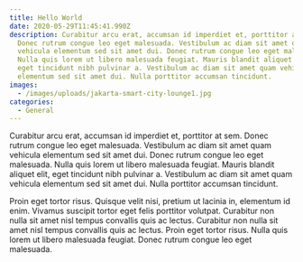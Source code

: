 ```yaml
---
title: Hello World
date: 2020-05-29T11:45:41.990Z
description: Curabitur arcu erat, accumsan id imperdiet et, porttitor at sem.
  Donec rutrum congue leo eget malesuada. Vestibulum ac diam sit amet quam
  vehicula elementum sed sit amet dui. Donec rutrum congue leo eget malesuada.
  Nulla quis lorem ut libero malesuada feugiat. Mauris blandit aliquet elit,
  eget tincidunt nibh pulvinar a. Vestibulum ac diam sit amet quam vehicula
  elementum sed sit amet dui. Nulla porttitor accumsan tincidunt.
images:
  - /images/uploads/jakarta-smart-city-lounge1.jpg
categories:
  - General
---
```

Curabitur arcu erat, accumsan id imperdiet et, porttitor at sem. Donec rutrum congue leo eget malesuada. Vestibulum ac diam sit amet quam vehicula elementum sed sit amet dui. Donec rutrum congue leo eget malesuada. Nulla quis lorem ut libero malesuada feugiat. Mauris blandit aliquet elit, eget tincidunt nibh pulvinar a. Vestibulum ac diam sit amet quam vehicula elementum sed sit amet dui. Nulla porttitor accumsan tincidunt.

Proin eget tortor risus. Quisque velit nisi, pretium ut lacinia in, elementum id enim. Vivamus suscipit tortor eget felis porttitor volutpat. Curabitur non nulla sit amet nisl tempus convallis quis ac lectus. Curabitur non nulla sit amet nisl tempus convallis quis ac lectus. Proin eget tortor risus. Nulla quis lorem ut libero malesuada feugiat. Donec rutrum congue leo eget malesuada.